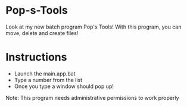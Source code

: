 # Pop-s-Tools
Look at my new batch program Pop's Tools!
With this program, you can move, delete and create files!

# Instructions
- Launch the main.app.bat
- Type a number from the list
- Once you type a window should pop up!

Note: This program needs administrative permissions to work properly

